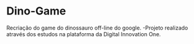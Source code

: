 # Dino-Game
Recriação do game do dinossauro off-line do google.
-Projeto realizado através dos estudos na plataforma da Digital Innovation One.
